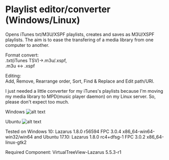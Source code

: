 # Playlist editor/converter (Windows/Linux)
Opens iTunes txt/M3U/XSPF playlists, creates and saves as M3U/XSPF playlists. The aim is to ease the transfering of a media library from one computer to another.  
  
Format convert:  
.txt(iTunes TSV)->.m3u/.xspf,  
.m3u <-> .xspf  
  
Editing:  
Add, Remove, Rearrange order, Sort, Find & Replace and Edit path/URI.  

I just needed a little converter for my iTunes's playlists because I'm moving my media library to MPD(music player daemon) on my Linux server. So, please don't expect too much.   

Windows
![alt text](https://github.com/torumyax/Playlist-editor/blob/master/files/bin/PlaylistEditorScreenshot1.png?raw=true)

Ubuntu
![alt text](https://github.com/torumyax/Playlist-editor/blob/master/files/bin/PlaylistEditorScreenshot2.png?raw=true)


Tested on Windows 10: Lazarus 1.8.0 r56594 FPC 3.0.4 x86_64-win64-win32/win64 and Ubuntu 17.10: Lazarus 1.8.0 rc4+dfsg-1 FPC 3.0.2 x86_64-linux-gtk2

Required Component: VirtualTreeView-Lazarus 5.5.3-r1
